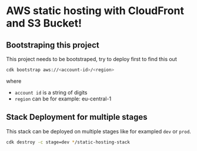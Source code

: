 # AWS static hosting with CloudFront and S3 Bucket!

## Bootstraping this project

This project needs to be bootstraped, try to deploy first to find this out

```sh
cdk bootstrap aws://<account-id>/<region>
```

where

- `account id` is a string of digits
- `region` can be for example: eu-central-1

## Stack Deployment for multiple stages

This stack can be deployed on multiple stages like for exampled `dev` or `prod`.

```sh
cdk destroy -c stage=dev */static-hosting-stack
```
